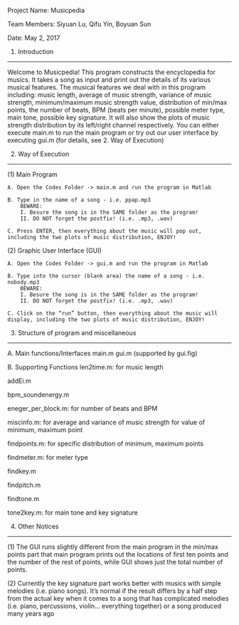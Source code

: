 Project Name: Musicpedia 

Team Members: Siyuan Lu, Qifu Yin, Boyuan Sun

Date: May 2, 2017

1. Introduction
------------------
Welcome to Musicpedia! This program constructs the encyclopedia for musics.
It takes a song as input and print out the details of its various musical 
features. The musical features we deal with in this program including: 
music length, average of music strength, variance of music strength, 
minimum/maximum music strength value, distribution of min/max points, 
the number of beats, BPM (beats per minute), possible meter type, 
main tone, possible key signature. It will also show the plots of 
music strength distribution by its left/right channel respectively.
You can either execute main.m to run the main program or try out
our user interface by executing gui.m (for details, see 2. Way of Execution)

2. Way of Execution
---------------------
(1) Main Program

	A. Open the Codes Folder -> main.m and run the program in Matlab
	
	B. Type in the name of a song - i.e. ppap.mp3
		BEWARE:
		I. Besure the song is in the SAME folder as the program!
		II. DO NOT forget the postfix! (i.e. .mp3, .wav)
		
	C. Press ENTER, then everything about the music will pop out,
	including the two plots of music distribution, ENJOY!

(2) Graphic User Interface (GUI)

	A. Open the Codes Folder -> gui.m and run the program in Matlab
	
	B. Type into the cursor (blank area) the name of a song - i.e. nobody.mp3
		BEWARE:
		I. Besure the song is in the SAME folder as the program!
		II. DO NOT forget the postfix! (i.e. .mp3, .wav)
		
	C. Click on the “run” button, then everything about the music will
	display, including the two plots of music distribution, ENJOY!

3. Structure of program and miscellaneous
-------------------------------------------
A. Main functions/Interfaces
main.m
gui.m (supported by gui.fig)

B. Supporting Functions
len2time.m: 
	for music length

addEi.m

bpm_soundenergy.m

eneger_per_block.m:
	for number of beats and BPM

miscinfo.m:
	for average and variance of music strength
	for value of minimum, maximum point

findpoints.m:
	for specific distribution of minimum, maximum points

findmeter.m:
	for meter type

findkey.m

findpitch.m

findtone.m

tone2key.m:
	for main tone and key signature

4. Other Notices
-------------------
(1) The GUI runs slightly different from the main program in the min/max points
part that main program prints out the locations of first ten points and the 
number of the rest of points, while GUI shows just the total number of points.

(2) Currently the key signature part works better with musics with simple melodies
(i.e. piano songs). It’s normal if the result differs by a half step from the
actual key when it comes to a song that has complicated melodies (i.e. piano, 
percussions, violin… everything together) or a song produced many years ago

